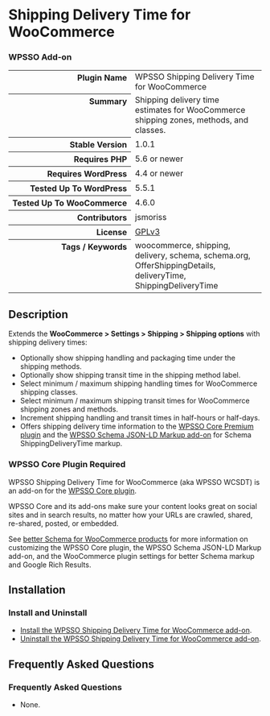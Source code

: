 <h1>Shipping Delivery Time for WooCommerce</h1><h3>WPSSO Add-on</h3>

<table>
<tr><th align="right" valign="top" nowrap>Plugin Name</th><td>WPSSO Shipping Delivery Time for WooCommerce</td></tr>
<tr><th align="right" valign="top" nowrap>Summary</th><td>Shipping delivery time estimates for WooCommerce shipping zones, methods, and classes.</td></tr>
<tr><th align="right" valign="top" nowrap>Stable Version</th><td>1.0.1</td></tr>
<tr><th align="right" valign="top" nowrap>Requires PHP</th><td>5.6 or newer</td></tr>
<tr><th align="right" valign="top" nowrap>Requires WordPress</th><td>4.4 or newer</td></tr>
<tr><th align="right" valign="top" nowrap>Tested Up To WordPress</th><td>5.5.1</td></tr>
<tr><th align="right" valign="top" nowrap>Tested Up To WooCommerce</th><td>4.6.0</td></tr>
<tr><th align="right" valign="top" nowrap>Contributors</th><td>jsmoriss</td></tr>
<tr><th align="right" valign="top" nowrap>License</th><td><a href="https://www.gnu.org/licenses/gpl.txt">GPLv3</a></td></tr>
<tr><th align="right" valign="top" nowrap>Tags / Keywords</th><td>woocommerce, shipping, delivery, schema, schema.org, OfferShippingDetails, deliveryTime, ShippingDeliveryTime</td></tr>
</table>

<h2>Description</h2>

<p>Extends the <strong>WooCommerce &gt; Settings &gt; Shipping &gt; Shipping options</strong> with shipping delivery times:</p>

<ul>
<li>Optionally show shipping handling and packaging time under the shipping methods.</li>
<li>Optionally show shipping transit time in the shipping method label. </li>
<li>Select minimum / maximum shipping handling times for WooCommerce shipping classes.</li>
<li>Select minimum / maximum shipping transit times for WooCommerce shipping zones and methods.</li>
<li>Increment shipping handling and transit times in half-hours or half-days.</li>
<li>Offers shipping delivery time information to the <a href="https://wpsso.com/extend/plugins/wpsso/">WPSSO Core Premium plugin</a> and the <a href="https://wpsso.com/extend/plugins/wpsso-schema-json-ld/free/">WPSSO Schema JSON-LD Markup add-on</a> for Schema ShippingDeliveryTime markup.</li>
</ul>

<h3>WPSSO Core Plugin Required</h3>

<p>WPSSO Shipping Delivery Time for WooCommerce (aka WPSSO WCSDT) is an add-on for the <a href="https://wpsso.com/extend/plugins/wpsso/free/">WPSSO Core plugin</a>.</p>

<p>WPSSO Core and its add-ons make sure your content looks great on social sites and in search results, no matter how your URLs are crawled, shared, re-shared, posted, or embedded.</p>

<p>See <a href="https://wpsso.com/docs/plugins/wpsso/installation/better-schema-for-woocommerce/">better Schema for WooCommerce products</a> for more information on customizing the WPSSO Core plugin, the WPSSO Schema JSON-LD Markup add-on, and the WooCommerce plugin settings for better Schema markup and Google Rich Results.</p>


<h2>Installation</h2>

<h3 class="top">Install and Uninstall</h3>

<ul>
<li><a href="https://wpsso.com/docs/plugins/wpsso-wc-shipping-delivery-time/installation/install-the-plugin/">Install the WPSSO Shipping Delivery Time for WooCommerce add-on</a>.</li>
<li><a href="https://wpsso.com/docs/plugins/wpsso-wc-shipping-delivery-time/installation/uninstall-the-plugin/">Uninstall the WPSSO Shipping Delivery Time for WooCommerce add-on</a>.</li>
</ul>


<h2>Frequently Asked Questions</h2>

<h3 class="top">Frequently Asked Questions</h3>

<ul>
<li>None.</li>
</ul>


